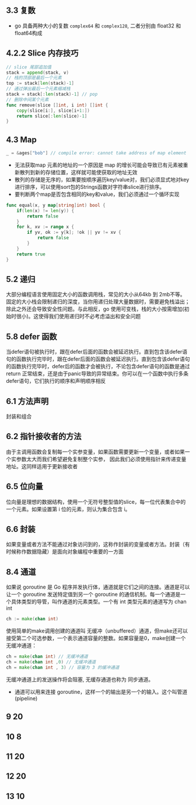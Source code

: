 ## 3.3 复数
* go 具备两种大小的复数 `complex64` 和 `complex128`, 二者分别由 float32
和 float64构成

## 4.2.2 Slice 内存技巧
```go
// slice 尾部追加值
stack = append(stack, v)
// 栈的顶部是最后一个元素
top := stack[len(stack)-1]
// 通过弹出最后一个元素缩减栈
stack = stack[:len(stack)-1] // pop
// 删除中间某个元素
func remove(slice []int, i int) []int {
    copy(slice[i:], slice[i+1:])
    return slice[:len(slice)-1]
}
```

## 4.3 Map
```go
_ = &ages["bob"] // compile error: cannot take address of map element
```
* 无法获取map 元素的地址的一个原因是 map 的增长可能会导致已有元素被重新散列到新的存储位置，这样就可能使获取的地址无效
* 散列的存储是无序的，如果要按顺序遍历key/value对，我们必须显式地对key进行排序，可以使用sort包的Strings函数对字符串slice进行排序。
* 要判断两个map是否包含相同的key和value，我们必须通过一个循环实现
```go
func equal(x, y map[string]int) bool {
    if(len(x) != len(y)) {
        return false
    }
    for k, xv := range x {
        if yv, ok := y[k]; !ok || yv != xv {
            return false
        }
    }
    return true
}
```
## 5.2 递归
大部分编程语言使用固定大小的函数调用栈，常见的大小从64kb 到 2mb不等。固定的大小栈会限制递归的深度，当你用递归处理大量数据时，需要避免栈溢出；除此之外还会导致安全性问题。与此相反，go 使用可变栈，栈的大小按需增加(初始时很小)。这使得我们使用递归时不必考虑溢出和安全问题

## 5.8 defer 函数

当defer语句被执行时，跟在defer后面的函数会被延迟执行。直到包含该defer语句的函数执行完毕时，跟在defer后面的函数会被延迟执行。直到包含该defer语句的函数执行完毕时，defer后的函数才会被执行，不论包含defer语句的函数是通过return 正常结束，还是由于panic导致的异常结束。你可以在一个函数中执行多条defer语句，它们执行的顺序和声明顺序相反

## 6.1 方法声明
封装和组合

## 6.2 指针接收者的方法
由于主调用函数会复制每一个实参变量，如果函数需要更新一个变量，或者如果一个实参数太大而我们希望避免复制整个实参，
因此我们必须使用指针来传递变量地址。这同样适用于更新接收者

## 6.5 位向量
位向量是理想的数据结构，使用一个无符号整型值的slice，每一位代表集合中的一个元素。如果设置第 i 位的元素，则认为集合包含 i。
## 6.6 封装
如果变量或者方法不能通过对象访问到的，这称作封装的变量或者方法。封装（有时候称作数据隐藏）是面向对象编程中重要的一方面

## 8.4 通道
如果说 goroutine 是 Go 程序并发执行体，通道就是它们之间的连接。通道是可以让一个 goroutine 发送特定值到另一个 goroutine 的通信机制。每一个通道是一个具体类型的导管，叫作通道的元素类型。一个有 int 类型元素的通道写为 chan int
```go
ch := make(chan int)
```
使用简单的make调用创建的通道叫 无缓冲（unbuffered）通道，但make还可以接受第二个可选参数，一个表示通道容量的整数。如果容量是0，make创建一个无缓冲通道：
```go
ch = make(chan int) // 无缓冲通道
ch = make(chan int ,0) // 无缓冲通道
ch = make(chan int , 3) // 容量为 3 的缓冲通道
```
无缓冲通道上的发送操作将会阻塞, 无缓存通道也称为 同步通道。

* 通道可以用来连接 goroutine，这样一个的输出是另一个的输入。这个叫管道(pipeline)

## 9 20
## 10 8
## 11 20
## 12 20
## 13 10